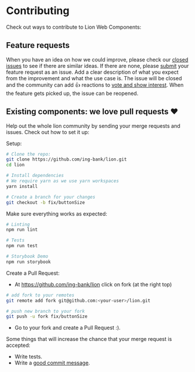 # Contributing

Check out ways to contribute to Lion Web Components:

## Feature requests

When you have an idea on how we could improve, please check our [closed issues](https://github.com/ing-bank/lion/issues?q=is%3Aissue+is%3Aclosed+label%3Aenhancement) to see if there are similar ideas. If there are none, please [submit](https://github.com/ing-bank/lion/issues/new/choose) your feature request as an issue. Add a clear description of what you expect from the improvement and what the use case is. The issue will be closed and the community can add 👍 reactions to [vote and show interest](https://github.com/ing-bank/lion/issues?q=label%3A%22votes+needed%22+sort%3Areactions-%2B1-desc). When the feature gets picked up, the issue can be reopened.

## Existing components: we love pull requests ♥

Help out the whole lion community by sending your merge requests and issues.
Check out how to set it up:

Setup:

```bash
# Clone the repo:
git clone https://github.com/ing-bank/lion.git
cd lion

# Install dependencies
# We require yarn as we use yarn workspaces
yarn install

# Create a branch for your changes
git checkout -b fix/buttonSize
```

Make sure everything works as expected:

```bash
# Linting
npm run lint

# Tests
npm run test

# Storybook Demo
npm run storybook
```

Create a Pull Request:

- At <https://github.com/ing-bank/lion> click on fork (at the right top)

```bash
# add fork to your remotes
git remote add fork git@github.com:<your-user>/lion.git

# push new branch to your fork
git push -u fork fix/buttonSize
```

- Go to your fork and create a Pull Request :).

Some things that will increase the chance that your merge request is accepted:

- Write tests.
- Write a [good commit message](https://www.conventionalcommits.org/).
